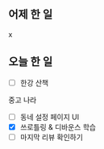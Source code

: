 ## 어제 한 일

x

## 오늘 한 일

- [ ] 한강 산책

중고 나라

- [ ] 동네 설정 페이지 UI
- [x] 쓰로틀링 & 디바운스 학습
- [ ] 마지막 리뷰 확인하기
